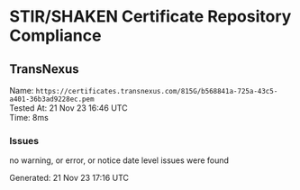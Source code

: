 # STIR/SHAKEN Certificate Repository Compliance

## TransNexus

Name: `https://certificates.transnexus.com/815G/b568841a-725a-43c5-a401-36b3ad9228ec.pem`\
Tested At: 21 Nov 23 16:46 UTC\
Time: 8ms

### Issues

no warning, or error, or notice date level issues were found

Generated: 21 Nov 23 17:16 UTC